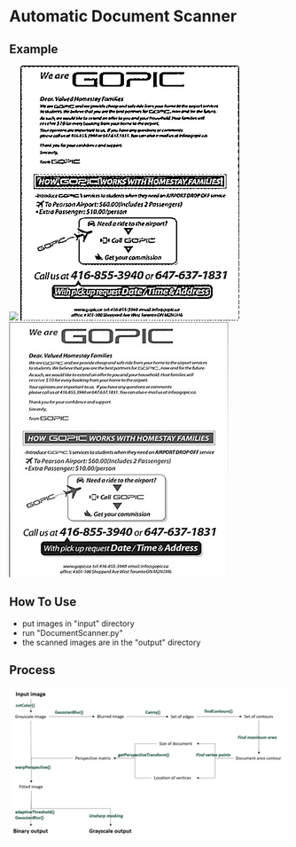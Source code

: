 # Automatic Document Scanner

## Example

![](./imgs/in4.jpg)
![](./imgs/out4_1.jpg)
![](./imgs/out4_2.jpg)

## How To Use
- put images in "input" directory
- run "DocumentScanner.py"
- the scanned images are in the "output" directory

## Process
![abstract](./imgs/abstract.png)

